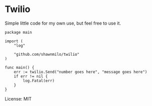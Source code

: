 # Twilio #

Simple little code for my own use, but feel free to use it.

```
package main

import (
	"log"

	"github.com/shawnmilo/twilio"
)

func main() {
	err := twilio.Send("number goes here", "message goes here")
	if err != nil {
		log.Fatal(err)
	}
}
```

License: MIT
